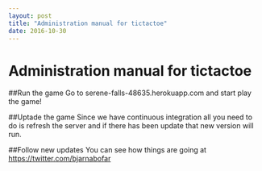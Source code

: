 ```yaml
---
layout: post
title: "Administration manual for tictactoe"
date: 2016-10-30
---
```


# Administration manual for tictactoe

##Run the game
Go to serene-falls-48635.herokuapp.com and start play the game!

##Uptade the game
Since we have continuous integration all you need to do is </break>
refresh the server and if there has been update that new version will run.

##Follow new updates
You can see how things are going at https://twitter.com/bjarnabofar